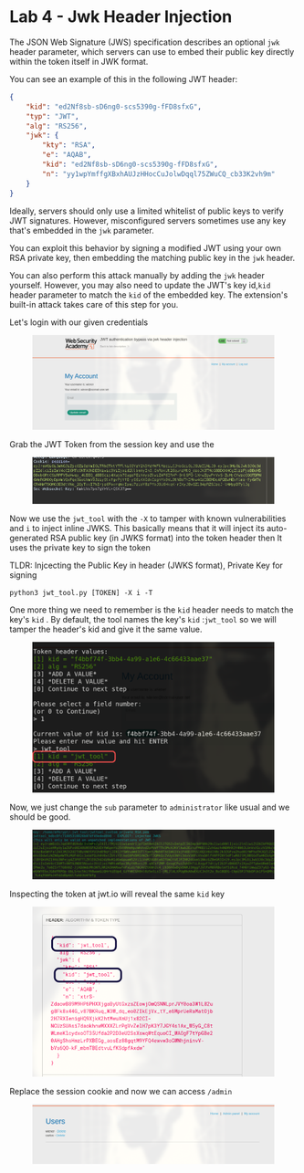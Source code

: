 # Lab 4 - Jwk Header Injection

The JSON Web Signature (JWS) specification describes an optional `jwk` header parameter, which servers can use to embed their public key directly within the token itself in JWK format.

You can see an example of this in the following JWT header:

```json
{ 
	"kid": "ed2Nf8sb-sD6ng0-scs5390g-fFD8sfxG", 
	"typ": "JWT", 
	"alg": "RS256", 
	"jwk": { 
		"kty": "RSA", 
		"e": "AQAB", 
		"kid": "ed2Nf8sb-sD6ng0-scs5390g-fFD8sfxG", 
		"n": "yy1wpYmffgXBxhAUJzHHocCuJolwDqql75ZWuCQ_cb33K2vh9m" 
	} 
}
```

Ideally, servers should only use a limited whitelist of public keys to verify JWT signatures. However, misconfigured servers sometimes use any key that's embedded in the `jwk` parameter.

You can exploit this behavior by signing a modified JWT using your own RSA private key, then embedding the matching public key in the `jwk` header.

You can also perform this attack manually by adding the `jwk` header yourself. However, you may also need to update the JWT's key id,`kid` header parameter to match the `kid` of the embedded key. The extension's built-in attack takes care of this step for you.

Let's login with our given credentials

<figure><img src="../../.gitbook/assets/image (66).png" alt=""><figcaption></figcaption></figure>

Grab the JWT Token from the session key and use the

<figure><img src="../../.gitbook/assets/image (67).png" alt=""><figcaption></figcaption></figure>

Now we use the `jwt_tool` with the `-X` to tamper with known vulnerabilities and `i` to inject inline JWKS. This basically means that it will inject its auto-generated RSA public key (in JWKS format) into the token header then It uses the private key to sign the token

TLDR: Injcecting the Public Key in header (JWKS format), Private Key for signing

```shell
python3 jwt_tool.py [TOKEN] -X i -T 
```

One more thing we need to remember is the `kid` header needs to match the key's `kid` . By default, the tool names the key's `kid` :`jwt_tool` so we will tamper the header's kid and give it the same value.

<figure><img src="../../.gitbook/assets/image (68).png" alt=""><figcaption></figcaption></figure>

Now, we just change the `sub` parameter to `administrator` like usual and we should be good.

<figure><img src="../../.gitbook/assets/image (69).png" alt=""><figcaption></figcaption></figure>

Inspecting the token at jwt.io will reveal the same `kid` key

<figure><img src="../../.gitbook/assets/image (70).png" alt=""><figcaption></figcaption></figure>

Replace the session cookie and now we can access `/admin`

<figure><img src="../../.gitbook/assets/image (71).png" alt=""><figcaption></figcaption></figure>
